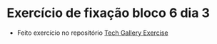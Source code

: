 # Exercício de fixação bloco 6 dia 3

  - Feito exercício no repositório <a href = https://github.com/vitilevi/exercise-tech-gallery/tree/vitilevi-tech-gallery>Tech Gallery Exercise</a>